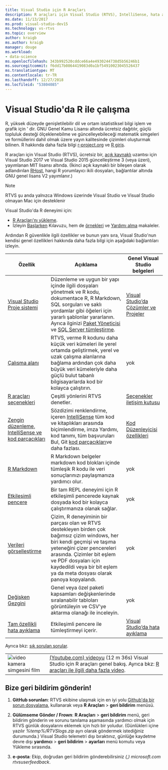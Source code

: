```yaml
---
title: Visual Studio için R Araçları
description: R araçları için Visual Studio (RTVS), IntelliSense, hata ayıklama ve uzak çalışma alanları dahil olmak üzere birçok dil özellikleri sağlayan ücretsiz, açık kaynaklı bir uzantısıdır.
ms.date: 11/13/2017
ms.prod: visual-studio-dev15
ms.technology: vs-rtvs
ms.topic: overview
author: kraigb
ms.author: kraigb
manager: douge
ms.workload:
- data-science
ms.openlocfilehash: 343b992520cddce66a4e4930244738d5b56246b1
ms.sourcegitcommit: f6dd17b0864419083d0a1bf54910023045526437
ms.translationtype: MT
ms.contentlocale: tr-TR
ms.lasthandoff: 12/27/2018
ms.locfileid: "53804085"
---
```

# <a name="work-with-r-in-visual-studio"></a>Visual Studio'da R ile çalışma

R, yüksek düzeyde genişletilebilir dil ve ortam istatistiksel bilgi işlem ve grafik için ' dir. GNU Genel Kamu Lisansı altında ücretsiz dağıtılır, güçlü topluluk desteği ölçeklenebilme ve güncelleyebileceği matematik simgeleri ve formüllerini dahil olmak üzere yayın kalitesinde çizimleri oluşturmak bilinen. R hakkında daha fazla bilgi [r-project.org](https://www.r-project.org/about.html) ve [R giriş](https://cran.r-project.org/doc/manuals/r-release/R-intro.html).

R araçları için Visual Studio (RTVS), ücretsiz bir, [açık kaynaklı](https://github.com/microsoft/RTVS) uzantısı için Visual Studio 2017 ve Visual Studio 2015 güncelleştirme 3 (veya üzeri), yayımlanan MIT lisansı altında. (İkinci açık kaynaklı bir bileşen olarak adlandırılan [RHost](https://github.com/microsoft/R-Host), hangi R yorumlayıcı ikili dosyaları, bağlantılar altında GNU genel lisans V2 yayımlanır.)

> [!Note]
> RTVS şu anda yalnızca Windows üzerinde Visual Studio ve Visual Studio olmayan Mac için desteklenir

Visual Studio'da R deneyimi için:

- [R Araçları'nı yükleme](installing-r-tools-for-visual-studio.md).
- İzleyin [Başlarken](getting-started-with-r.md) Kılavuzu, hem de [örnekleri](getting-started-samples.md) ve [Yardımı alma](getting-started-help.md) makaleler.

Ardından R güvenlikle ilgili özellikler ve bunun yanı sıra, Visual Studio'nun kendisi genel özellikleri hakkında daha fazla bilgi için aşağıdaki bağlantıları izleyin.

| Özellik | Açıklama | Genel Visual Studio belgeleri |
| --- | --- | --- |
| [Visual Studio Proje sistemi](r-projects-in-visual-studio.md) | Düzenleme ve uygun bir yapı içinde ilgili dosyaları yönetmek ve R kodu, dokumentace R, R Markdown, SQL sorguları ve saklı yordamlar gibi öğeleri için yararlı şablonlar yararlanın. Ayrıca ilginizi [Paket Yöneticisi](r-package-manager-in-visual-studio.md) ve [SQL Server tümleştirme](integrating-sql-server-with-r.md).  | [Visual Studio’da Çözümler ve Projeler](../ide/solutions-and-projects-in-visual-studio.md) |
| [Çalışma alanı](r-workspaces-in-visual-studio.md) | RTVS, verme R kodunu daha küçük veri kümeleri ile yerel ortamda geliştirmek, yerel ve uzak çalışma alanlarına bağlama ardından çok daha büyük veri kümeleriyle daha güçlü bulut tabanlı bilgisayarlarda kod bir kolayca çalıştırın. | yok |
| [R araçları seçenekleri](options-for-r-tools-in-visual-studio.md) | Çeşitli yönlerini RTVS denetler. | [Seçenekler iletişim kutusu](../ide/reference/options-dialog-box-visual-studio.md) |
| [Zengin düzenleme, IntelliSense ve kod parçacıkları](editing-r-code-in-visual-studio.md) | Sözdizimi renklendirme, içeren [IntelliSense](r-intellisense.md) tüm kod ve kitaplıkları arasında biçimlendirme, imza Yardımı, kod tanımı, tüm başvuruları Bul, Git [kod parçacıkları](code-snippets-for-r.md)ve daha fazlası. | [Kod Düzenleyicisi özellikleri](../ide/writing-code-in-the-code-and-text-editor.md) |
| [R Markdown](rmarkdown-with-r-in-visual-studio.md) | R Markdown belgeler markdown kod blokları içinde tümleşik R kodu ile veri sonuçlarınızı paylaşmanıza yardımcı olur. | yok |
| [Etkileşimli pencere](interactive-repl-for-r-in-visual-studio.md) | Bir tam REPL deneyimi için R etkileşimli pencerede kaynak dosyada kod bir kolayca çalıştırmanıza olanak sağlar. | yok |
| [Verileri görselleştirme](visualizing-data-with-r-in-visual-studio.md) | Çizim, R deneyiminin bir parçası olan ve RTVS destekleyen birden çok bağımsız çizim windows, her biri kendi geçmişi ve taşıma yeteneğini çizer pencereleri arasında. Çizimler bit eşlem ve PDF dosyaları için kaydedildi veya bir bit eşlem ya da meta dosyası olarak panoya kopyalandı.  | yok |
| [Değişken Gezgini](variable-explorer.md) | Genel veya özel paketi kapsamları değişkenlerinde sıralanabilir tabloları görüntüleyin ve CSV'ye aktarma olanağı ile inceleyin. | yok |
| [Tam özellikli hata ayıklama](debugging-r-in-visual-studio.md) | Etkileşimli pencere ile tümleştirmeyi içerir. | [Visual Studio’da hata ayıklama](/visualstudio/debugger/debugger-feature-tour) |

Ayrıca bkz: [sık sorulan sorular](faq.md).

|   |   |
|---|---|
| ![video kamera simgesini film](../install/media/video-icon.png "bir video izleyin") | [(Youtube.com) videoyu](https://www.youtube.com/watch?v=dll3IS1bfWQ) (12 m 36s) Visual Studio için R araçları genel bakış. Ayrıca bkz: [R araçları ile ilgili daha fazla video](https://www.youtube.com/results?search_query=R+Tools+for+visual+studio). |

## <a name="send-us-your-feedback"></a>Bize geri bildirim gönderin!

1. **GitHub sorunları**: RTVS ekibine ulaşmak için en iyi yolu [Github'da bir sorun dosyalama](https://github.com/Microsoft/RTVS/issues), kullanarak veya **R Araçları** > **geri bildirim** menüsü.

1. **Gülümseme Gönder / Frown**: **R Araçları** > **geri bildirim** menü, geri bildirim gönderin ve sorunu tanılama aşamasında yardımcı olmak için RTVS günlük dosyalarını eklemek için hızlı bir yoludur. (Günlükleri içine yazılır *%temp%/RTVSlogs.zip* ayrı olarak göndermek istediğiniz durumunda.) Visual Studio telemetri dışı bıraktınız, günlüğe kaydetme devre dışı **yardımcı** > **geri bildirim** > **ayarları** menü komutu veya Yükleme sırasında.

1. **e-posta**: Ekip, doğrudan geri bildirim gönderebilirsiniz *(,) microsoft.com rtvsuserfeedback*.
